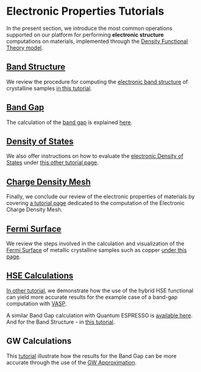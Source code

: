 # Electronic Properties Tutorials

In the present section, we introduce the most common operations supported on our platform for performing **electronic structure** computations on materials, implemented through the [Density Functional Theory model](../../../models-directory/dft/overview.md).

## [Band Structure](band-structure.md)

We review the procedure for computing the [electronic band structure](../../../properties-directory/non-scalar/bandstructure.md) of crystalline samples [in this tutorial](band-structure.md).

## [Band Gap](band-gap.md)

The calculation of the [band gap](../../../properties-directory/non-scalar/band-gaps.md) is explained [here](band-gap.md).

## [Density of States](density-of-states.md)

We also offer instructions on how to evaluate the [electronic Density of States](../../../properties-directory/non-scalar/electronic-dos.md) under [this other tutorial page](density-of-states.md).

## [Charge Density Mesh](electronic-density-mesh.md)

Finally, we conclude our review of the electronic properties of materials by covering [a tutorial page](electronic-density-mesh.md) dedicated to the computation of the Electronic Charge Density Mesh.

## [Fermi Surface](fermi-surface.md)

We review the steps involved in the calculation and visualization of the [Fermi Surface](../../../properties-directory/scalar/fermi-energy.md) of metallic crystalline samples such as copper [under this page](fermi-surface.md).

## [HSE Calculations](hse-vasp-bg.md)

[In other tutorial](hse-vasp-bg.md), we demonstrate how the use of the hybrid HSE functional can yield more accurate results for the example case of a band-gap computation with [VASP](../../../software-directory/modeling/vasp/overview.md). 

A similar Band Gap calculation with Quantum ESPRESSO is [available here](hse-qe-bg.md). And for the Band Structure - in [this tutorial](hse-qe-bs.md).

## GW Calculations

This [tutorial](gw-vasp-bg.md) illustrate how the results for the Band Gap can be more accurate through the use of the [GW Approximation](../../../models-directory/dft/notes.md#the-gw-approximation).
 

